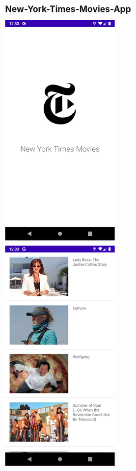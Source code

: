 # New-York-Times-Movies-App

![Splash screen with logo](https://github.com/AlexRyzhickov/New-York-Times-Movies-App/blob/main/screenshots/Screenshot_1624883581.png)


![Movie list screen](https://github.com/AlexRyzhickov/New-York-Times-Movies-App/blob/main/screenshots/Screenshot_1624883584.png)


